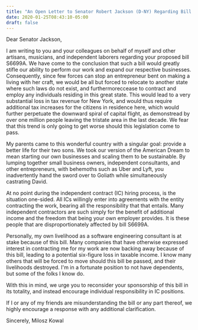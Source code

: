 ```yaml
---
title: "An Open Letter to Senator Robert Jackson (D-NY) Regarding Bill S6699A"
date: 2020-01-25T08:43:10-05:00
draft: false
---
```


Dear Senator Jackson,

I am writing to you and your colleagues on behalf of myself and other artisans, musicians, and independent laborers regarding your proposed bill S6699A. We have come to the conclusion that such a bill would greatly stifle our ability to perform our work and expand our respective businesses. Consequently, since few forces can stop an entrepreneur bent on making a living with her craft, we would be all but forced to relocate to another state where such laws do not exist, and furthermoreccease to contract and employ any individuals residing in this great state. This would lead to a very substantial loss in tax revenue for New York, and would thus require additional tax increases for the citizens in residence here, which would further perpetuate the downward spiral of capital flight, as demonstread by over one million people leaving the tristate area in the last decade. We fear that this trend is only going to get worse should this legislation come to pass.

My parents came to this wonderful country with a singular goal: provide a better life for their two sons. We took our version of the American Dream to mean starting our own businesses and scaling them to be sustainable. By lumping together small business owners, independent consultants, and other entrepreneurs, with behemoths such as Uber and Lyft, you inadvertently hand the sword over to Goliath while simultaneously castrating David.

At no point during the independent contract (IC) hiring process, is the situation one-sided. All ICs willingly enter into agreements with the entity contracting the work, bearing all the responsibility that that entails. Many independent contractors are such simply for the benefit of additional income and the freedom that being your own employer provides. It is these people that are disproportionately affected by bill S6699A.

Personally, my own livelihood as a software engineering consultant is at stake because of this bill. Many companies that have otherwise expressed interest in contracting me for my work are now backing away because of this bill, leading to a potential six-figure loss in taxable income. I know many others that will be forced to move should this bill be passed, and their livelihoods destroyed. I'm in a fortunate position to not have dependents, but some of the folks I know do.

With this in mind, we urge you to reconsider your sponsorship of this bill in its totality, and instead encourage individual responsibility in IC positions.

If I or any of my friends are misunderstanding the bill or any part thereof, we highly encourage a response with any additional clarification.

Sincerely,
Milosz Kowal
